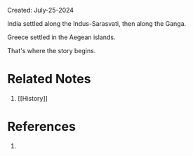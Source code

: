 Created: July-25-2024

India settled along the Indus-Sarasvati, then along the Ganga.

Greece settled in the Aegean islands.

That's where the story begins.

# Related Notes

1. [[History]]
# References

1. 
